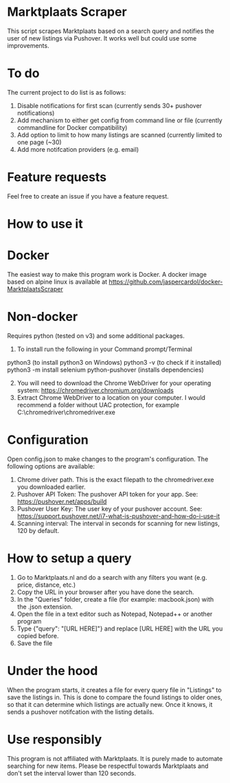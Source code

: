 # Marktplaats Scraper
This script scrapes Marktplaats based on a search query and notifies the user of new listings via Pushover. It works well but could use some improvements.

# To do
The current project to do list is as follows:
1. Disable notifications for first scan (currently sends 30+ pushover notifications)
2. Add mechanism to either get config from command line or file (currently commandline for Docker compatibility)
3. Add option to limit to how many listings are scanned (currently limited to one page (~30)
4. Add more notifcation providers (e.g. email)

# Feature requests
Feel free to create an issue if you have a feature request.


# How to use it
  # Docker
  The easiest way to make this program work is Docker. A docker image based on alpine linux is available at https://github.com/jaspercardol/docker-MarktplaatsScraper

  # Non-docker
   Requires python (tested on v3) and some additional packages.

   1. To install run the following in your Command prompt/Terminal

   python3 (to install python3 on Windows)
   python3 -v (to check if it installed)
   python3 -m install selenium python-pushover (installs dependencies)

   2. You will need to download the Chrome WebDriver for your operating system: https://chromedriver.chromium.org/downloads
   3. Extract Chrome WebDriver to a location on your computer. I would recommend a folder without UAC protection, for example C:\chromedriver\chromedriver.exe

   # Configuration
   Open config.json to make changes to the program's configuration. The following options are available:
   1. Chrome driver path. This is the exact filepath to the chromedriver.exe you downloaded earlier.
   2. Pushover API Token: The pushover API token for your app. See: https://pushover.net/apps/build
   3. Pushover User Key: The user key of your pushover account. See: https://support.pushover.net/i7-what-is-pushover-and-how-do-i-use-it
   4. Scanning interval: The interval in seconds for scanning for new listings, 120 by default.

   # How to setup a query
   1. Go to Marktplaats.nl and do a search with any filters you want (e.g. price, distance, etc.)
   2. Copy the URL in your browser after you have done the search.
   3. In the "Queries" folder, create a file (for example: macbook.json) with the .json extension.
   4. Open the file in a text editor such as Notepad, Notepad++ or another program
   5. Type {"query": "[URL HERE]"} and replace [URL HERE] with the URL you copied before.
   6. Save the file

# Under the hood
When the program starts, it creates a file for every query file in "Listings" to save the listings in. This is done to compare the found listings to older ones, so that it can determine which listings are actually new. Once it knows, it sends a pushover notifcation with the listing details.

# Use responsibly
This program is not affiliated with Marktplaats. It is purely made to automate searching for new items. Please be respectful towards Marktplaats and don't set the interval lower than 120 seconds.
